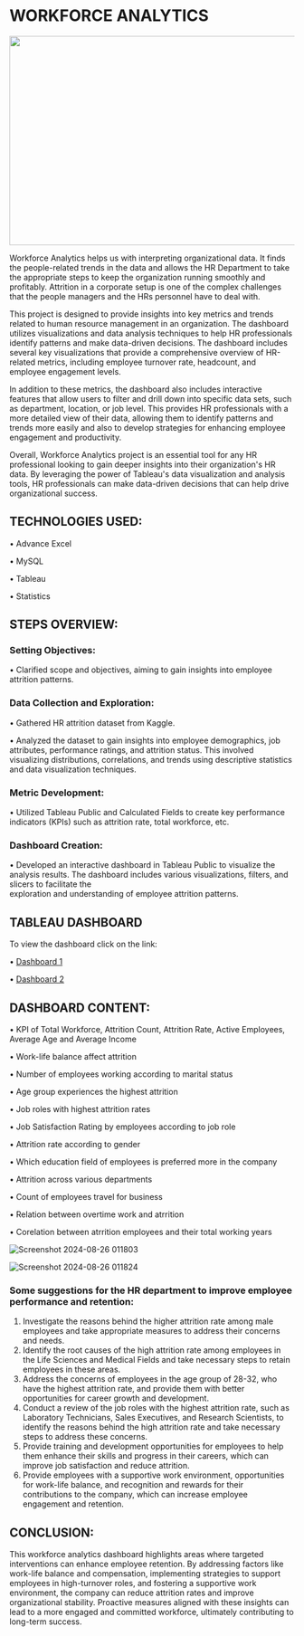 # WORKFORCE ANALYTICS
<p align="center">
  <img width="600" height="370" src="https://github.com/user-attachments/assets/cdb2af05-d4ba-465f-9b3c-7d0757bfb801">
</p>

Workforce Analytics helps us with interpreting organizational data. It finds the people-related trends in the data and allows the HR Department to take the appropriate steps to keep the organization running smoothly and profitably. Attrition in a corporate setup is one of the complex challenges that the people managers and the HRs personnel have to deal with. 

This project is designed to provide insights into key metrics and trends related to human resource management in an organization. The dashboard utilizes visualizations and data analysis techniques to help HR professionals identify patterns and make data-driven decisions. The dashboard includes several key visualizations that provide a comprehensive overview of HR-related metrics, including employee turnover rate, headcount, and employee engagement levels.

In addition to these metrics, the dashboard also includes interactive features that allow users to filter and drill down into specific data sets, such as department, location, or job level. This provides HR professionals with a more detailed view of their data, allowing them to identify patterns and trends more easily and also to develop strategies for enhancing employee engagement and productivity.

Overall, Workforce Analytics project is an essential tool for any HR professional looking to gain deeper insights into their organization's HR data. By leveraging the power of Tableau's data visualization and analysis tools, HR professionals can make data-driven decisions that can help drive organizational success.

## TECHNOLOGIES USED:

• Advance Excel 

• MySQL

• Tableau

• Statistics

## STEPS OVERVIEW:

### Setting Objectives:

• Clarified scope and objectives, aiming to gain insights into employee attrition patterns.

### Data Collection and Exploration:

• Gathered HR attrition dataset from Kaggle.

• Analyzed the dataset to gain insights into employee demographics, job attributes, performance ratings, and attrition status. This involved visualizing distributions, correlations, and    trends using descriptive statistics and data visualization techniques.

### Metric Development:

• Utilized Tableau Public and Calculated Fields to create key performance indicators (KPIs) such as attrition rate, total workforce, etc.

### Dashboard Creation:

• Developed an interactive dashboard in Tableau Public to visualize the analysis results. The dashboard includes various visualizations, filters, and slicers to facilitate the       
  exploration and understanding of employee attrition patterns.

## TABLEAU DASHBOARD #
To view the dashboard click on the link:

•	[Dashboard 1](https://public.tableau.com/app/profile/ahana.podder/viz/WorkforceAnalytics_17243637278100/Dashboard1?publish=yes)

•	[Dashboard 2](https://public.tableau.com/app/profile/ahana.podder/viz/WorkforceAnalytics_17243637278100/Dashboard2?publish=yes)

## DASHBOARD CONTENT:

• KPI of Total Workforce, Attrition Count, Attrition Rate, Active Employees, Average Age and Average Income

• Work-life balance affect attrition

• Number of employees working according to marital status

• Age group experiences the highest attrition

• Job roles with highest attrition rates

• Job Satisfaction Rating by employees according to job role

• Attrition rate according to gender

• Which education field of employees is preferred more in the company

• Attrition across various departments

• Count of employees travel for business

• Relation between overtime work and atrrition

• Corelation between atrrition employees and their total working years

![Screenshot 2024-08-26 011803](https://github.com/user-attachments/assets/0dd0179c-714f-4977-838d-c137578d5977)

![Screenshot 2024-08-26 011824](https://github.com/user-attachments/assets/db97f82b-c9e6-47a5-be65-4be516df599a)

### Some suggestions for the HR department to improve employee performance and retention:
1.	Investigate the reasons behind the higher attrition rate among male employees and take appropriate measures to address their concerns and needs.
2.	Identify the root causes of the high attrition rate among employees in the Life Sciences and Medical Fields and take necessary steps to retain employees in these areas.
3.	Address the concerns of employees in the age group of 28-32, who have the highest attrition rate, and provide them with better opportunities for career growth and development.
4.	Conduct a review of the job roles with the highest attrition rate, such as Laboratory Technicians, Sales Executives, and Research Scientists, to identify the reasons behind the high attrition rate and take necessary steps to address these concerns.
5.	Provide training and development opportunities for employees to help them enhance their skills and progress in their careers, which can improve job satisfaction and reduce attrition.
6.	Provide employees with a supportive work environment, opportunities for work-life balance, and recognition and rewards for their contributions to the company, which can increase employee engagement and retention.

## CONCLUSION:

This workforce analytics dashboard highlights areas where targeted interventions can enhance employee retention. By addressing factors like work-life balance and compensation, implementing strategies to support employees in high-turnover roles, and fostering a supportive work environment, the company can reduce attrition rates and improve organizational stability. Proactive measures aligned with these insights can lead to a more engaged and committed workforce, ultimately contributing to long-term success.
